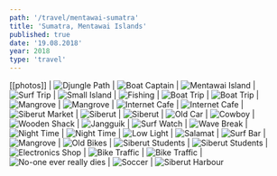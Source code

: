 ```yaml
---
path: '/travel/mentawai-sumatra'
title: 'Sumatra, Mentawai Islands'
published: true
date: '19.08.2018'
year: 2018
type: 'travel'
---
```


[[photos]]
| ![Djungle Path](photos/mtw-1.jpg "Djungle Path")
| ![Boat Captain](photos/mtw-2.jpg "Boat Captain")
| ![Mentawai Island](photos/mtw-4.jpg "Mentawai Island")
| ![Surf Trip](photos/mtw-5.jpg "Surf Trip")
| ![Small Island](photos/mtw-6.jpg "Small Island")
| ![Fishing](photos/mtw-7.jpg "Fishing")
| ![Boat Trip](photos/mtw-10.jpg "Boat Trip")
| ![Boat Trip](photos/mtw-11.jpg "Boat Trip")
| ![Mangrove](photos/mtw-13.jpg "Mangrove")
| ![Mangrove](photos/mtw-16.jpg "Mangrove")
| ![Internet Cafe](photos/mtw-17.jpg "Internet Cafe")
| ![Internet Cafe](photos/mtw-18.jpg "Internet Cafe")
| ![Siberut Market](photos/mtw-20.jpg "Siberut Market")
| ![Siberut](photos/mtw-21.jpg "Siberut")
| ![Siberut](photos/mtw-22.jpg "Siberut")
| ![Old Car](photos/mtw-23.jpg "Old Car")
| ![Cowboy](photos/mtw-24.jpg "Cowboy")
| ![Wooden Shack](photos/mtw-25.jpg "Wooden Shack")
| ![Jangguik](photos/mtw-26.jpg "Jangguik")
| ![Surf Watch](photos/mtw-28.jpg "Surf Watch")
| ![Wave Break](photos/mtw-29.jpg "Wave Break")
| ![Night Time](photos/mtw-30.jpg "Night Time")
| ![Night Time](photos/mtw-31.jpg "Night Time")
| ![Low Light](photos/mtw-32.jpg "Low Light")
| ![Salamat](photos/mtw-33.jpg "Salamat")
| ![Surf Bar](photos/mtw-35.jpg "Surf Bar")
| ![Mangrove](photos/mtw-36.jpg "Mangrove")
| ![Old Bikes](photos/mtw-37.jpg "Mentawai Island")
| ![Siberut Students](photos/mtw-38.jpg "Siberut Students")
| ![Siberut Students](photos/mtw-39.jpg "Siberut Students")
| ![Electronics Shop](photos/mtw-40.jpg "Electronics Shop")
| ![Bike Traffic](photos/mtw-41.jpg "Bike Traffic")
| ![Bike Traffic](photos/mtw-42.jpg "Bike Traffic")
| ![No-one ever really dies](photos/mtw-43.jpg "No-one ever really dies")
| ![Soccer](photos/mtw-44.jpg "Soccer")
| ![Siberut Harbour](photos/mtw-45.jpg "Siberut Harbour")
